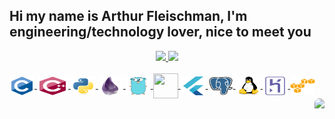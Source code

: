 ## Hi my name is Arthur Fleischman, I'm engineering/technology lover, nice to meet you
<div align="center">
  <a href="https://github.com/ArthurFleischman">
  <img height="180em" src="https://github-readme-stats.vercel.app/api?username=ArthurFleischman&show_icons=true&theme=dracula&include_all_commits=true&count_private=true"/>
  <img height="180em" src="https://github-readme-stats.vercel.app/api/top-langs/?username=ArthurFleischman&layout=compact&langs_count=7&theme=dracula"/>
</div>
<div style="display: inline_block"><br>
  <img align="center" height="30" width="40" src="https://raw.githubusercontent.com/devicons/devicon/master/icons/c/c-original.svg">
  <img align="center"  height="30" width="50" src="https://raw.githubusercontent.com/devicons/devicon/master/icons/cplusplus/cplusplus-original.svg">
  <img align="center"  height="30" width="40" src="https://raw.githubusercontent.com/devicons/devicon/master/icons/python/python-original.svg">
  <img align="center"  height="30" width="40" src="https://raw.githubusercontent.com/devicons/devicon/master/icons/elixir/elixir-original.svg">
  <img align="center"  height="30" width="40" src="https://raw.githubusercontent.com/devicons/devicon/master/icons/go/go-original.svg">
  <img align="center"  height="40" width="40" src="https://github.com/rust-lang/rust-artwork/blob/master/logo/rust-logo-64x64.png">
  <img align="center"  height="30" width="40" src="https://raw.githubusercontent.com/devicons/devicon/master/icons/flutter/flutter-original.svg">
   <img align="center"  height="30" width="40" src="https://raw.githubusercontent.com/devicons/devicon/master/icons/postgresql/postgresql-original.svg">
  <img align="center"  height="30" width="40" src="https://raw.githubusercontent.com/devicons/devicon/master/icons/linux/linux-original.svg">
  <img align="center"  height="30" width="40" src="https://raw.githubusercontent.com/devicons/devicon/master/icons/heroku/heroku-original.svg">
  <img align="center" alt="aws" height="30" width="40" src="https://raw.githubusercontent.com/devicons/devicon/master/icons/amazonwebservices/amazonwebservices-original.svg">
  
  
  
  <img align="right" height="150" style="border-radius:50px;" src="https://avatars.githubusercontent.com/u/33187588?s=400&u=e9aa90f94f8c36f6dde56c28e7dd9cad66b10f9a&v=4">
</div>
